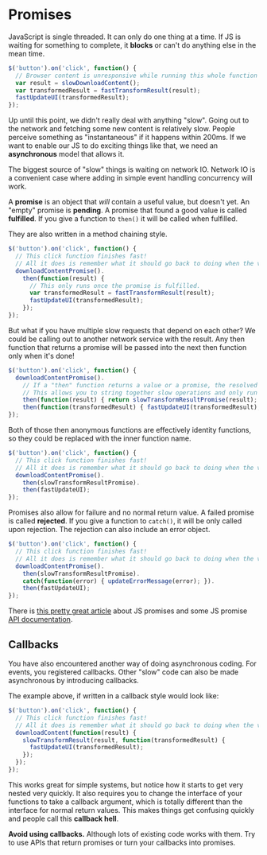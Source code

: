# Promises

JavaScript is single threaded.
It can only do one thing at a time.
If JS is waiting for something to complete, it **blocks** or can't do anything else in the mean time.

```js
$('button').on('click', function() {
  // Browser content is unresponsive while running this whole function when a click happens.
  var result = slowDownloadContent();
  var transformedResult = fastTransformResult(result);
  fastUpdateUI(transformedResult);
});
```

Up until this point, we didn't really deal with anything "slow".
Going out to the network and fetching some new content is relatively slow.
People perceive something as "instantaneous" if it happens within 200ms.
If we want to enable our JS to do exciting things like that, we need an **asynchronous** model that allows it.

The biggest source of "slow" things is waiting on network IO.
Network IO is a convenient case where adding in simple event handling concurrency will work.

A **promise** is an object that _will_ contain a useful value, but doesn't yet.
An "empty" promise is **pending**.
A promise that found a good value is called **fulfilled**.
If you give a function to `then()` it will be called when fulfilled.

They are also written in a method chaining style.

```js
$('button').on('click', function() {
  // This click function finishes fast!
  // All it does is remember what it should go back to doing when the value has arrived.
  downloadContentPromise().
    then(function(result) {
      // This only runs once the promise is fulfilled.
      var transformedResult = fastTransformResult(result);
      fastUpdateUI(transformedResult);
    });
});
```

But what if you have multiple slow requests that depend on each other?
We could be calling out to another network service with the result.
Any then function that returns a promise will be passed into the next then function only when it's done!

```js
$('button').on('click', function() {
  downloadContentPromise().
    // If a "then" function returns a value or a promise, the resolved value is passed along!
    // This allows you to string together slow operations and only run the next step once the previous is done.
    then(function(result) { return slowTransformResultPromise(result); }).
    then(function(transformedResult) { fastUpdateUI(transformedResult); });
});
```

Both of those then anonymous functions are effectively identity functions, so they could be replaced with the inner function name.

```js
$('button').on('click', function() {
  // This click function finishes fast!
  // All it does is remember what it should go back to doing when the value has arrived.
  downloadContentPromise().
    then(slowTransformResultPromise).
    then(fastUpdateUI);
});
```

Promises also allow for failure and no normal return value.
A failed promise is called **rejected**.
If you give a function to `catch()`, it will be only called upon rejection.
The rejection can also include an error object.

```js
$('button').on('click', function() {
  // This click function finishes fast!
  // All it does is remember what it should go back to doing when the value has arrived.
  downloadContentPromise().
    then(slowTransformResultPromise).
    catch(function(error) { updateErrorMessage(error); }).
    then(fastUpdateUI);
});
```

There is [this pretty great article](http://www.html5rocks.com/en/tutorials/es6/promises/) about JS promises and some JS promise [API documentation](https://developer.mozilla.org/en-US/docs/Web/JavaScript/Reference/Global_Objects/Promise).

## Callbacks

You have also encountered another way of doing asynchronous coding.
For events, you registered callbacks.
Other "slow" code can also be made asynchronous by introducing callbacks.

The example above, if written in a callback style would look like:

```js
$('button').on('click', function() {
  // This click function finishes fast!
  // All it does is remember what it should go back to doing when the value has arrived.
  downloadContent(function(result) {
    slowTransformResult(result, function(transformedResult) {
      fastUpdateUI(transformedResult);
    });
  });
});
```

This works great for simple systems, but notice how it starts to get very nested very quickly.
It also requires you to change the interface of your functions to take a callback argument, which is totally different than the interface for normal return values.
This makes things get confusing quickly and people call this **callback hell**.

**Avoid using callbacks.**
Although lots of existing code works with them.
Try to use APIs that return promises or turn your callbacks into promises.
